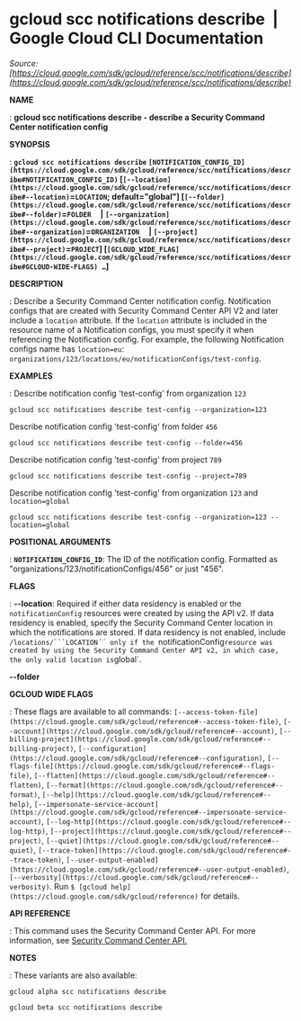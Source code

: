 # gcloud scc notifications describe  |  Google Cloud CLI Documentation

*Source: [https://cloud.google.com/sdk/gcloud/reference/scc/notifications/describe](https://cloud.google.com/sdk/gcloud/reference/scc/notifications/describe)*

**NAME**

: **gcloud scc notifications describe - describe a Security Command Center notification config**

**SYNOPSIS**

: **`gcloud scc notifications describe` `[NOTIFICATION_CONFIG_ID](https://cloud.google.com/sdk/gcloud/reference/scc/notifications/describe#NOTIFICATION_CONFIG_ID)` [`[--location](https://cloud.google.com/sdk/gcloud/reference/scc/notifications/describe#--location)`=`LOCATION`; default="global"] [`[--folder](https://cloud.google.com/sdk/gcloud/reference/scc/notifications/describe#--folder)`=`FOLDER`     | `[--organization](https://cloud.google.com/sdk/gcloud/reference/scc/notifications/describe#--organization)`=`ORGANIZATION`     | `[--project](https://cloud.google.com/sdk/gcloud/reference/scc/notifications/describe#--project)`=`PROJECT`] [`[GCLOUD_WIDE_FLAG](https://cloud.google.com/sdk/gcloud/reference/scc/notifications/describe#GCLOUD-WIDE-FLAGS) …`]**

**DESCRIPTION**

: Describe a Security Command Center notification config.
Notification configs that are created with Security Command Center API V2 and
later include a `location` attribute. If the `location`
attribute is included in the resource name of a Notification configs, you must
specify it when referencing the Notification config. For example, the following
Notification configs name has `location=eu`:
`organizations/123/locations/eu/notificationConfigs/test-config`.

**EXAMPLES**

: Describe notification config 'test-config' from organization `123`

```
gcloud scc notifications describe test-config --organization=123
```

Describe notification config 'test-config' from folder `456`

```
gcloud scc notifications describe test-config --folder=456
```

Describe notification config 'test-config' from project `789`

```
gcloud scc notifications describe test-config --project=789
```

Describe notification config 'test-config' from organization `123`
and `location=global`

```
gcloud scc notifications describe test-config --organization=123 --location=global
```

**POSITIONAL ARGUMENTS**

: **`NOTIFICATION_CONFIG_ID`**:
The ID of the notification config. Formatted as
"organizations/123/notificationConfigs/456" or just "456".

**FLAGS**

: **--location**:
Required if either data residency is enabled or the
`notificationConfig` resources were created by using the API v2.
If data residency is enabled, specify the Security Command Center location in
which the notifications are stored.
If data residency is not enabled, include
`/locations/```LOCATION´´ only if the
`notificationConfig` resource was created by using the Security
Command Center API v2, in which case, the only valid location is
`global`.

**--folder**

**GCLOUD WIDE FLAGS**

: These flags are available to all commands: `[--access-token-file](https://cloud.google.com/sdk/gcloud/reference#--access-token-file)`,
`[--account](https://cloud.google.com/sdk/gcloud/reference#--account)`, `[--billing-project](https://cloud.google.com/sdk/gcloud/reference#--billing-project)`,
`[--configuration](https://cloud.google.com/sdk/gcloud/reference#--configuration)`,
`[--flags-file](https://cloud.google.com/sdk/gcloud/reference#--flags-file)`,
`[--flatten](https://cloud.google.com/sdk/gcloud/reference#--flatten)`, `[--format](https://cloud.google.com/sdk/gcloud/reference#--format)`, `[--help](https://cloud.google.com/sdk/gcloud/reference#--help)`, `[--impersonate-service-account](https://cloud.google.com/sdk/gcloud/reference#--impersonate-service-account)`,
`[--log-http](https://cloud.google.com/sdk/gcloud/reference#--log-http)`,
`[--project](https://cloud.google.com/sdk/gcloud/reference#--project)`, `[--quiet](https://cloud.google.com/sdk/gcloud/reference#--quiet)`, `[--trace-token](https://cloud.google.com/sdk/gcloud/reference#--trace-token)`, `[--user-output-enabled](https://cloud.google.com/sdk/gcloud/reference#--user-output-enabled)`,
`[--verbosity](https://cloud.google.com/sdk/gcloud/reference#--verbosity)`.
Run `$ [gcloud help](https://cloud.google.com/sdk/gcloud/reference)` for details.

**API REFERENCE**

: This command uses the Security Command Center API. For more information, see [Security
Command Center API.](https://cloud.google.com/security-command-center/docs/reference/rest)

**NOTES**

: These variants are also available:

```
gcloud alpha scc notifications describe
```

```
gcloud beta scc notifications describe
```